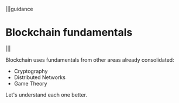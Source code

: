 |||guidance
# Blockchain fundamentals

|||


Blockchain uses fundamentals from other areas already consolidated:

* Cryptography  
* Distributed Networks  
* Game Theory

Let's understand each one better.

